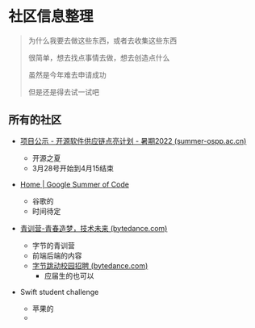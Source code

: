 # 社区信息整理

> 为什么我要去做这些东西，或者去收集这些东西
>
> 很简单，想去找点事情去做，想去创造点什么
>
> 虽然是今年难去申请成功
>
> 但是还是得去试一试吧

## 所有的社区

- [项目公示 - 开源软件供应链点亮计划 - 暑期2022  (summer-ospp.ac.cn)](https://summer-ospp.ac.cn/#/org)
  - 开源之夏
  - 3月28号开始到4月15结束

- [Home | Google Summer of Code](https://summerofcode.withgoogle.com/)
  - 谷歌的
  - 时间待定
- [青训营-青春造梦，技术未来 (bytedance.com)](https://youthcamp.bytedance.com/)
  - 字节的青训营
  - 前端后端的内容
  - [字节跳动校园招聘 (bytedance.com)](https://jobs.bytedance.com/campus/position?keywords=夏令营&category=&location=CT_154&project=&type=2&job_hot_flag=&current=1&limit=10&functionCategory=)
    - 应届生的也可以
- Swift student challenge
  - 苹果的
  - 